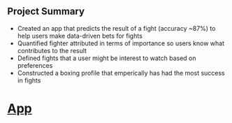 ## Project Summary

- Created an app that predicts the result of a fight (accuracy ~87%) to help users make data-driven bets for fights
- Quantified fighter attributed in terms of importance so users know what contributes to the result
- Defined fights that a user might be interest to watch based on preferences
- Constructed a boxing profile that emperically has had the most success in fights

# [App](https://share.streamlit.io/gabriele-frattini/fight-prediction/main/app.py)
